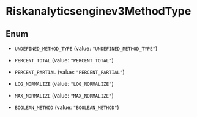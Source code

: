 

# Riskanalyticsenginev3MethodType

## Enum


* `UNDEFINED_METHOD_TYPE` (value: `"UNDEFINED_METHOD_TYPE"`)

* `PERCENT_TOTAL` (value: `"PERCENT_TOTAL"`)

* `PERCENT_PARTIAL` (value: `"PERCENT_PARTIAL"`)

* `LOG_NORMALIZE` (value: `"LOG_NORMALIZE"`)

* `MAX_NORMALIZE` (value: `"MAX_NORMALIZE"`)

* `BOOLEAN_METHOD` (value: `"BOOLEAN_METHOD"`)



